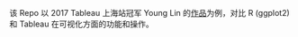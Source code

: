 该 Repo 以 2017 Tableau 上海站冠军 Young Lin 的[作品](https://public.tableau.com/profile/young.lin#!/vizhome/ChasingChinaDream/Story1)为例，对比 R (ggplot2) 和 Tableau 在可视化方面的功能和操作。